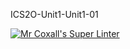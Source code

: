 ICS2O-Unit1-Unit1-01

[![Mr Coxall's Super Linter](https://github.com/brennan-lee/ICS2O-Unit1-Unit1-01/workflows/Mr%20Coxall's%20Super%20Linter/badge.svg)](https://github.com/brennan-lee/ICS2O-Unit1-Unit1-01/actions/)

